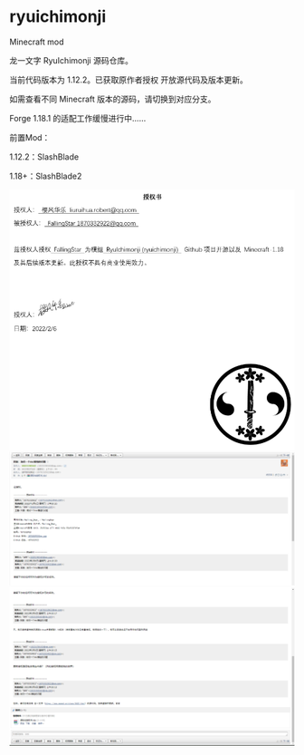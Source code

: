 # ryuichimonji
Minecraft mod

龙一文字 RyuIchimonji 源码仓库。

当前代码版本为 1.12.2。已获取原作者授权 开放源代码及版本更新。

如需查看不同 Minecraft 版本的源码，请切换到对应分支。

Forge 1.18.1 的适配工作缓慢进行中……

前置Mod：

1.12.2：SlashBlade

1.18+：SlashBlade2

![授权书](https://github.com/1870332922/ryuichimonji/blob/main/%E6%8E%88%E6%9D%83%E4%B9%A6.png)
![邮件沟通](https://github.com/1870332922/ryuichimonji/blob/main/%E9%82%AE%E4%BB%B6%E6%B2%9F%E9%80%9A_1.png)
![邮件沟通](https://github.com/1870332922/ryuichimonji/blob/main/%E9%82%AE%E4%BB%B6%E6%B2%9F%E9%80%9A_0.png)
